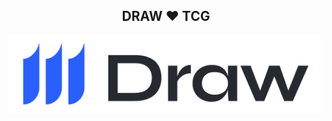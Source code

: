   <h2 align="center">DRAW ❤️ TCG</h2>

<p align="center">


  <img src="https://raw.githubusercontent.com/draw-kr/.github/main/draw_logotype1%20(2).png" alt="DRAW logo" />
</p>
